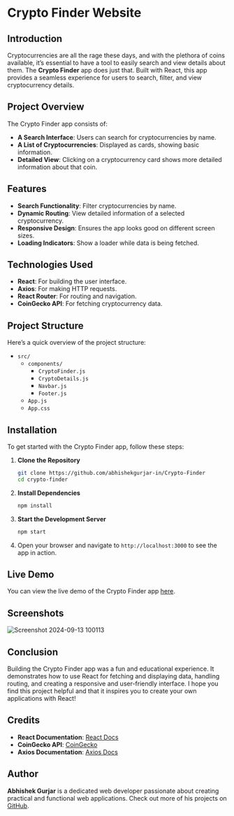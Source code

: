 # Crypto Finder Website

## Introduction

Cryptocurrencies are all the rage these days, and with the plethora of coins available, it’s essential to have a tool to easily search and view details about them. The **Crypto Finder** app does just that. Built with React, this app provides a seamless experience for users to search, filter, and view cryptocurrency details.

## Project Overview

The Crypto Finder app consists of:

- **A Search Interface**: Users can search for cryptocurrencies by name.
- **A List of Cryptocurrencies**: Displayed as cards, showing basic information.
- **Detailed View**: Clicking on a cryptocurrency card shows more detailed information about that coin.

## Features

- **Search Functionality**: Filter cryptocurrencies by name.
- **Dynamic Routing**: View detailed information of a selected cryptocurrency.
- **Responsive Design**: Ensures the app looks good on different screen sizes.
- **Loading Indicators**: Show a loader while data is being fetched.

## Technologies Used

- **React**: For building the user interface.
- **Axios**: For making HTTP requests.
- **React Router**: For routing and navigation.
- **CoinGecko API**: For fetching cryptocurrency data.

## Project Structure

Here’s a quick overview of the project structure:

- `src/`
  - `components/`
    - `CryptoFinder.js`
    - `CryptoDetails.js`
    - `Navbar.js`
    - `Footer.js`
  - `App.js`
  - `App.css`

## Installation

To get started with the Crypto Finder app, follow these steps:

1. **Clone the Repository**

   ```bash
   git clone https://github.com/abhishekgurjar-in/Crypto-Finder
   cd crypto-finder
   ```

2. **Install Dependencies**

   ```bash
   npm install
   ```

3. **Start the Development Server**

   ```bash
   npm start
   ```

4. Open your browser and navigate to `http://localhost:3000` to see the app in action.



## Live Demo

You can view the live demo of the Crypto Finder app [here](https://crypto-finder-in.netlify.app).

## Screenshots
![Screenshot 2024-09-13 100113](https://github.com/user-attachments/assets/0a7d7eb3-3021-40e3-9e87-9c18a2aec27c)



## Conclusion

Building the Crypto Finder app was a fun and educational experience. It demonstrates how to use React for fetching and displaying data, handling routing, and creating a responsive and user-friendly interface. I hope you find this project helpful and that it inspires you to create your own applications with React!

## Credits

- **React Documentation**: [React Docs](https://reactjs.org/docs/getting-started.html)
- **CoinGecko API**: [CoinGecko](https://coingecko.com)
- **Axios Documentation**: [Axios Docs](https://axios-http.com/docs/intro)

## Author
**Abhishek Gurjar** is a dedicated web developer passionate about creating practical and functional web applications. Check out more of his projects on [GitHub](https://github.com/abhishekgurjar-in).
